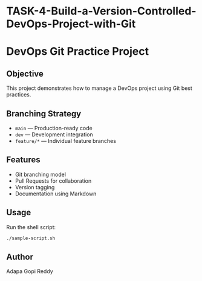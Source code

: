 # TASK-4-Build-a-Version-Controlled-DevOps-Project-with-Git

# DevOps Git Practice Project

## Objective
This project demonstrates how to manage a DevOps project using Git best practices.

## Branching Strategy
- `main` — Production-ready code
- `dev` — Development integration
- `feature/*` — Individual feature branches

## Features
- Git branching model
- Pull Requests for collaboration
- Version tagging
- Documentation using Markdown

## Usage
Run the shell script:
```bash
./sample-script.sh
```

## Author
Adapa Gopi Reddy
